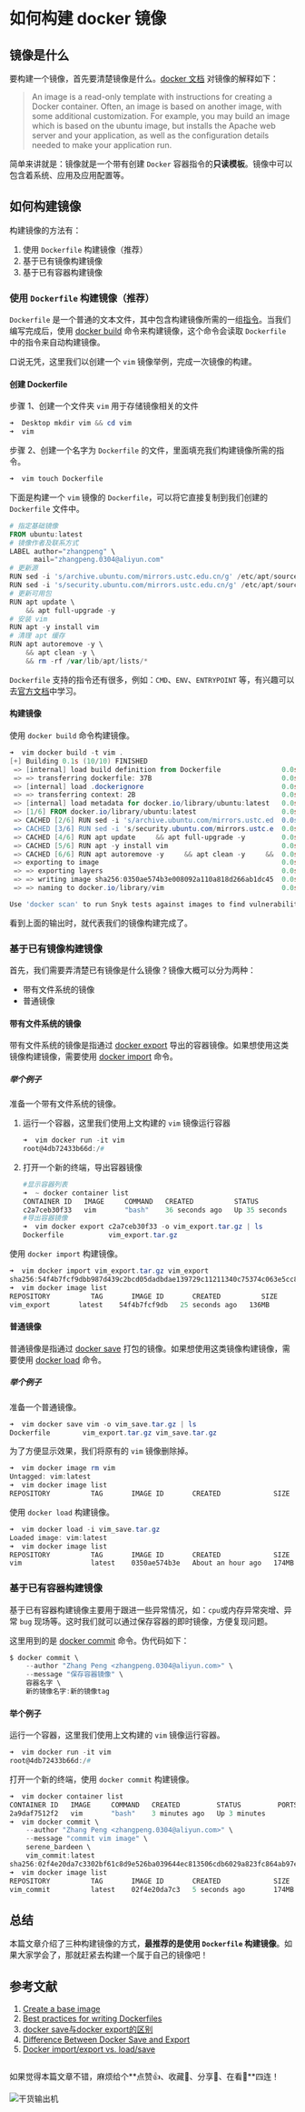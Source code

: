 # 如何构建 docker 镜像

## 镜像是什么

要构建一个镜像，首先要清楚镜像是什么。[docker 文档](https://docs.docker.com/get-started/overview/) 对镜像的解释如下：

> An image is a read-only template with instructions for creating a Docker container. Often, an image is based on another image, with some additional customization. For example, you may build an image which is based on the ubuntu image, but installs the Apache web server and your application, as well as the configuration details needed to make your application run.

简单来讲就是：镜像就是一个带有创建 `Docker` 容器指令的**只读模板**。镜像中可以包含着系统、应用及应用配置等。

## 如何构建镜像

构建镜像的方法有：

1. 使用 `Dockerfile` 构建镜像（推荐）
2. 基于已有镜像构建镜像
3. 基于已有容器构建镜像

### 使用 `Dockerfile` 构建镜像（推荐）

`Dockerfile` 是一个普通的文本文件，其中包含构建镜像所需的一组[指令](https://docs.docker.com/engine/reference/builder/)。当我们编写完成后，使用 [docker build](https://docs.docker.com/engine/reference/commandline/build/) 命令来构建镜像，这个命令会读取 `Dockerfile` 中的指令来自动构建镜像。

口说无凭，这里我们以创建一个 `vim` 镜像举例，完成一次镜像的构建。

#### 创建 Dockerfile

步骤 1、创建一个文件夹 `vim` 用于存储镜像相关的文件

```powershell
➜  Desktop mkdir vim && cd vim
➜  vim 
```

步骤 2、创建一个名字为 `Dockerfile` 的文件，里面填充我们构建镜像所需的指令。

```powershell
➜  vim touch Dockerfile
```

下面是构建一个 `vim` 镜像的 `Dockerfile`，可以将它直接复制到我们创建的 `Dockerfile` 文件中。

```powershell
# 指定基础镜像
FROM ubuntu:latest
# 镜像作者及联系方式
LABEL author="zhangpeng" \
      mail="zhangpeng.0304@aliyun.com"
# 更新源
RUN sed -i 's/archive.ubuntu.com/mirrors.ustc.edu.cn/g' /etc/apt/sources.list 
RUN sed -i 's/security.ubuntu.com/mirrors.ustc.edu.cn/g' /etc/apt/sources.list
# 更新可用包
RUN apt update \
    && apt full-upgrade -y 
# 安装 vim
RUN apt -y install vim
# 清理 apt 缓存
RUN apt autoremove -y \
    && apt clean -y \
    && rm -rf /var/lib/apt/lists/*
```

`Dockerfile` 支持的指令还有很多，例如：`CMD`、`ENV`、`ENTRYPOINT` 等，有兴趣可以去[官方文档](https://docs.docker.com/engine/reference/builder/)中学习。

#### 构建镜像

使用 `docker build` 命令构建镜像。

```powershell
➜  vim docker build -t vim .
[+] Building 0.1s (10/10) FINISHED
 => [internal] load build definition from Dockerfile               0.0s
 => => transferring dockerfile: 37B                                0.0s
 => [internal] load .dockerignore                                  0.0s
 => => transferring context: 2B                                    0.0s
 => [internal] load metadata for docker.io/library/ubuntu:latest   0.0s
 => [1/6] FROM docker.io/library/ubuntu:latest                     0.0s
 => CACHED [2/6] RUN sed -i 's/archive.ubuntu.com/mirrors.ustc.ed  0.0s
 => CACHED [3/6] RUN sed -i 's/security.ubuntu.com/mirrors.ustc.e  0.0s
 => CACHED [4/6] RUN apt update     && apt full-upgrade -y         0.0s
 => CACHED [5/6] RUN apt -y install vim                            0.0s
 => CACHED [6/6] RUN apt autoremove -y     && apt clean -y     &&  0.0s
 => exporting to image                                             0.0s
 => => exporting layers                                            0.0s
 => => writing image sha256:0350ae574b3e008092a110a818d266ab1dc45  0.0s
 => => naming to docker.io/library/vim                             0.0s

Use 'docker scan' to run Snyk tests against images to find vulnerabilities and learn how to fix them
```

看到上面的输出时，就代表我们的镜像构建完成了。

### 基于已有镜像构建镜像

首先，我们需要弄清楚已有镜像是什么镜像？镜像大概可以分为两种：

- 带有文件系统的镜像
- 普通镜像

#### 带有文件系统的镜像
  
带有文件系统的镜像是指通过 [docker export](https://docs.docker.com/engine/reference/commandline/export/) 导出的容器镜像。如果想使用这类镜像构建镜像，需要使用 [docker import](https://docs.docker.com/engine/reference/commandline/import/) 命令。

##### 举个例子

准备一个带有文件系统的镜像。

1. 运行一个容器，这里我们使用上文构建的 `vim` 镜像运行容器

    ```powershell
    ➜  vim docker run -it vim
    root@4db72433b66d:/#
    ```

2. 打开一个新的终端，导出容器镜像

    ```powershell
    #显示容器列表
    ➜  ~ docker container list
    CONTAINER ID   IMAGE     COMMAND   CREATED          STATUS          PORTS     NAMES
    c2a7ceb30f33   vim       "bash"    36 seconds ago   Up 35 seconds             objective_heyrovsky
    #导出容器镜像
    ➜  vim docker export c2a7ceb30f33 -o vim_export.tar.gz | ls
    Dockerfile           vim_export.tar.gz
    ```

使用 `docker import` 构建镜像。

```powershell
➜  vim docker import vim_export.tar.gz vim_export
sha256:54f4b7fcf9dbb987d439c2bcd05dadbdae139729c11211340c75374c063e5cc8
➜  vim docker image list
REPOSITORY          TAG       IMAGE ID       CREATED          SIZE
vim_export       latest    54f4b7fcf9db   25 seconds ago   136MB
```

#### 普通镜像
  
普通镜像是指通过 [docker save](https://docs.docker.com/engine/reference/commandline/save/) 打包的镜像。如果想使用这类镜像构建镜像，需要使用 [docker load](https://docs.docker.com/engine/reference/commandline/load/) 命令。

##### 举个例子

准备一个普通镜像。

```powershell
➜  vim docker save vim -o vim_save.tar.gz | ls
Dockerfile        vim_export.tar.gz vim_save.tar.gz
```

为了方便显示效果，我们将原有的 `vim` 镜像删除掉。

```powershell
➜  vim docker image rm vim
Untagged: vim:latest
➜  vim docker image list
REPOSITORY          TAG       IMAGE ID       CREATED             SIZE
```

使用 `docker load` 构建镜像。

```powershell
➜  vim docker load -i vim_save.tar.gz
Loaded image: vim:latest
➜  vim docker image list
REPOSITORY          TAG       IMAGE ID       CREATED             SIZE
vim                 latest    0350ae574b3e   About an hour ago   174MB
```

### 基于已有容器构建镜像

基于已有容器构建镜像主要用于跟进一些异常情况，如：`cpu`或内存异常突增、异常 `bug` 现场等。这时我们就可以通过保存容器的即时镜像，方便复现问题。

这里用到的是 [docker commit](https://docs.docker.com/engine/reference/commandline/commit/) 命令。伪代码如下：

```powershell
$ docker commit \
    --author "Zhang Peng <zhangpeng.0304@aliyun.com>" \
    --message "保存容器镜像" \
    容器名字 \
    新的镜像名字:新的镜像tag
```

#### 举个例子

运行一个容器，这里我们使用上文构建的 `vim` 镜像运行容器。

```powershell
➜  vim docker run -it vim
root@4db72433b66d:/#
```

打开一个新的终端，使用 `docker commit` 构建镜像。

```powershell
➜  vim docker container list
CONTAINER ID   IMAGE     COMMAND   CREATED         STATUS         PORTS     NAMES
2a9daf7512f2   vim       "bash"    3 minutes ago   Up 3 minutes             serene_bardeen
➜  vim docker commit \
    --author "Zhang Peng <zhangpeng.0304@aliyun.com>" \
    --message "commit vim image" \
    serene_bardeen \
    vim_commit:latest
sha256:02f4e20da7c3302bf61c8d9e526ba039644ec813506cdb6029a823fc864ab97e
➜  vim docker image list
REPOSITORY          TAG       IMAGE ID       CREATED             SIZE
vim_commit          latest    02f4e20da7c3   5 seconds ago       174MB
```

## 总结

本篇文章介绍了三种构建镜像的方式，**最推荐的是使用 `Dockerfile` 构建镜像**。如果大家学会了，那就赶紧去构建一个属于自己的镜像吧！

## 参考文献

1. [Create a base image](https://docs.docker.com/develop/develop-images/baseimages/)
2. [Best practices for writing Dockerfiles](https://docs.docker.com/develop/develop-images/dockerfile_best-practices/)
3. [docker save与docker export的区别](https://jingsam.github.io/2017/08/26/docker-save-and-docker-export.html)
4. [Difference Between Docker Save and Export](https://www.baeldung.com/ops/docker-save-export)
5. [Docker import/export vs. load/save](https://pspdfkit.com/blog/2019/docker-import-export-vs-load-save/)

## 

如果觉得本篇文章不错，麻烦给个**点赞👍、收藏🌟、分享👊、在看👀**四连！

![干货输出机](https://img.zhangpeng.site/wechat/qrcode.jpg)
